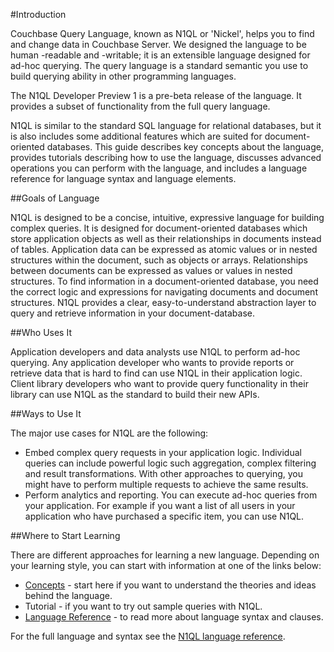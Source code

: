 #Introduction


Couchbase Query Language, known as N1QL or 'Nickel', helps you to find and change data in Couchbase Server. 
We designed the language to be human -readable and -writable; it is an extensible language designed for ad-hoc querying. The query language is a standard semantic you use to build querying ability in other programming languages.

The N1QL Developer Preview 1 is a pre-beta release of the language. It provides a subset of functionality from the full query language. 

N1QL is similar to the standard SQL language for relational databases, but it is also includes some additional 
features which are suited for document-oriented databases. This guide describes 
key concepts about the language, provides tutorials describing how to use the language, discusses advanced operations 
you can perform with the language, and includes a language reference for language syntax and language elements.

 

##Goals of Language

N1QL is designed to be a concise, intuitive, expressive language for building complex queries.
 It is designed for document-oriented databases which store application objects as well as their relationships in 
documents instead of tables. Application data can be expressed as atomic values or in 
nested structures within the document, such as objects or arrays. Relationships between documents can be expressed as values or values in nested structures.  To find information in a document-oriented database, you need the correct logic and expressions for navigating documents and document structures. N1QL provides a clear, easy-to-understand abstraction layer to query and retrieve information in your document-database.

##Who Uses It

Application developers and data analysts use N1QL to perform ad-hoc querying. Any application developer 
who wants to provide reports or retrieve data that is hard to find can use N1QL in their application logic. Client library 
developers who want to provide query functionality in their library can use N1QL as the standard to build their new APIs.

##Ways to Use It

The major use cases for N1QL are the following:

- Embed complex query requests in your application logic. Individual queries can include powerful logic such aggregation, complex filtering and result transformations. With other approaches to querying, you might have to perform multiple requests to achieve the same results.
- Perform analytics and reporting. You can execute ad-hoc queries from your application. For example if you want a list of all users in your application who have purchased a specific item, you can use N1QL. 

##Where to Start Learning

There are different approaches for learning a new language. Depending on your learning style, you can start with information at one of the links below:

- [Concepts](#concepts) - start here if you want to understand the theories and ideas behind the language.
- Tutorial - if you want to try out sample queries with N1QL.
- [Language Reference](#language_ref) - to read more about language syntax and clauses.

For the full language and syntax see the [N1QL language reference](#language_ref).




 
